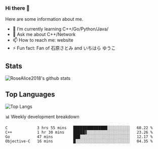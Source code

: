 ### Hi there 👋


<!-- **RoseAlice2018/RoseAlice2018** is a ✨ _special_ ✨ repository because its `README.md` (this file) appears on your GitHub profile. -->

Here are some information about me.

- 🌱 I’m currently learning C++/Go/Python/Java/
- 💬 Ask me about C++/Network
- 📫 How to reach me: website
- ⚡ Fun fact: Fan of 石原さとみ and いちはら ゆうこ


## Stats
![RoseAlice2018's github stats](https://github-readme-stats.vercel.app/api?username=RoseAlice2018&theme=tokyonight)

## Top Languages
![Top Langs](https://github-readme-stats.vercel.app/api/top-langs/?username=RoseAlice2018&layout=compact&theme=tokyonight)

📊 Weekly development breakdown
<!--START_SECTION:waka-->
```text
C             3 hrs 55 mins   ███████████████░░░░░░░░░░   60.22 % 
C++           1 hr 30 mins    █████▓░░░░░░░░░░░░░░░░░░░   23.26 % 
Go            47 mins         ███░░░░░░░░░░░░░░░░░░░░░░   12.17 % 
Objective-C   16 mins         █░░░░░░░░░░░░░░░░░░░░░░░░   04.35 % 
```
<!--END_SECTION:waka-->
